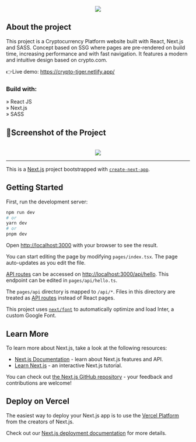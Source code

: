 <div align='center'><img src='https://github.com/HigorR456/crypto-tiger/assets/109878939/99c254a5-c59e-4ba4-a27f-e376f7961816'/></div>

<h2>About the project</h2>

This project is a Cryptocurrency Platform website built with React, Next.js and SASS. Concept based on SSG where pages are pre-rendered on build time, increasing performance and with fast navigation. It features a modern and intuitive design based on crypto.com.

👉Live demo: https://crypto-tiger.netlify.app/

<h3>Build with:</h3>

» React JS <br>
» Next.js <br>
» SASS

<h2>📸Screenshot of the Project</h2>
<br>

<div align='center'>
<img src='https://github.com/HigorR456/crypto-tiger/assets/109878939/3e32c989-2a8b-49f9-b1d8-3bfc77e38d90'/>
</div>

______________________________________________________________

This is a [Next.js](https://nextjs.org/) project bootstrapped with [`create-next-app`](https://github.com/vercel/next.js/tree/canary/packages/create-next-app).

## Getting Started

First, run the development server:

```bash
npm run dev
# or
yarn dev
# or
pnpm dev
```

Open [http://localhost:3000](http://localhost:3000) with your browser to see the result.

You can start editing the page by modifying `pages/index.tsx`. The page auto-updates as you edit the file.

[API routes](https://nextjs.org/docs/api-routes/introduction) can be accessed on [http://localhost:3000/api/hello](http://localhost:3000/api/hello). This endpoint can be edited in `pages/api/hello.ts`.

The `pages/api` directory is mapped to `/api/*`. Files in this directory are treated as [API routes](https://nextjs.org/docs/api-routes/introduction) instead of React pages.

This project uses [`next/font`](https://nextjs.org/docs/basic-features/font-optimization) to automatically optimize and load Inter, a custom Google Font.

## Learn More

To learn more about Next.js, take a look at the following resources:

- [Next.js Documentation](https://nextjs.org/docs) - learn about Next.js features and API.
- [Learn Next.js](https://nextjs.org/learn) - an interactive Next.js tutorial.

You can check out [the Next.js GitHub repository](https://github.com/vercel/next.js/) - your feedback and contributions are welcome!

## Deploy on Vercel

The easiest way to deploy your Next.js app is to use the [Vercel Platform](https://vercel.com/new?utm_medium=default-template&filter=next.js&utm_source=create-next-app&utm_campaign=create-next-app-readme) from the creators of Next.js.

Check out our [Next.js deployment documentation](https://nextjs.org/docs/deployment) for more details.
